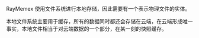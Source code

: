 RayMemex 使用文件系统进行本地存储，因此需要有一个表示物理文件的实体。

本地文件系统主要用于缓存，所有的数据同时都还会存储在云端，在云端形成唯一事实，本地文件相当于对云端数据的一个部分，在某一刻的快照缓存。


